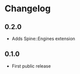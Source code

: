 Changelog
=========

0.2.0
-----
-   Adds Spine::Engines extension

0.1.0
-----
-   First public release
